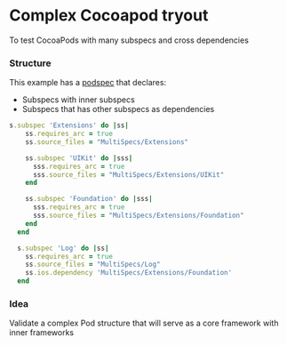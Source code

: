 # Complex Cocoapod tryout
To test CocoaPods with many subspecs and cross dependencies

### Structure
This example has a [podspec](https://github.com/marinofelipe/complex-cocoapod-tryout/blob/master/MultiSpecs.podspec) that declares:
- Subspecs with inner subspecs
- Subspecs that has other subspecs as dependencies

``` Ruby
s.subspec 'Extensions' do |ss|
    ss.requires_arc = true
    ss.source_files = "MultiSpecs/Extensions"

    ss.subspec 'UIKit' do |sss|
      sss.requires_arc = true
      sss.source_files = "MultiSpecs/Extensions/UIKit"
    end

    ss.subspec 'Foundation' do |sss|
      sss.requires_arc = true
      sss.source_files = "MultiSpecs/Extensions/Foundation"
    end
  end

  s.subspec 'Log' do |ss|
    ss.requires_arc = true
    ss.source_files = "MultiSpecs/Log"
    ss.ios.dependency 'MultiSpecs/Extensions/Foundation'
  end
```

### Idea
Validate a complex Pod structure that will serve as a core framework with inner frameworks
